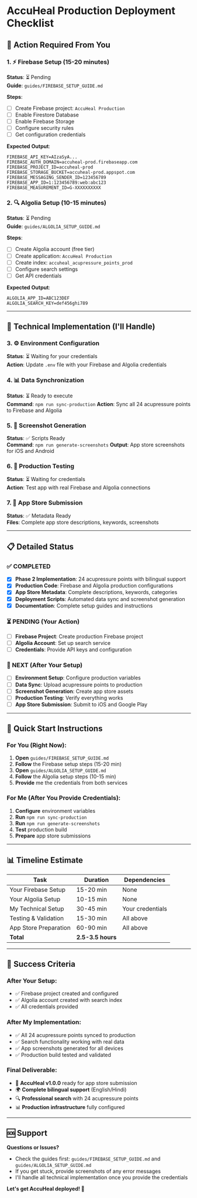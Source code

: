 # AccuHeal Production Deployment Checklist

## 🚨 Action Required From You

### 1. ⚡ Firebase Setup (15-20 minutes) 
**Status**: ⏳ Pending  
**Guide**: `guides/FIREBASE_SETUP_GUIDE.md`

**Steps**:
- [ ] Create Firebase project: `AccuHeal Production`
- [ ] Enable Firestore Database
- [ ] Enable Firebase Storage  
- [ ] Configure security rules
- [ ] Get configuration credentials

**Expected Output**: 
```
FIREBASE_API_KEY=AIzaSyA...
FIREBASE_AUTH_DOMAIN=accuheal-prod.firebaseapp.com
FIREBASE_PROJECT_ID=accuheal-prod
FIREBASE_STORAGE_BUCKET=accuheal-prod.appspot.com
FIREBASE_MESSAGING_SENDER_ID=123456789
FIREBASE_APP_ID=1:123456789:web:abc123
FIREBASE_MEASUREMENT_ID=G-XXXXXXXXXX
```

### 2. 🔍 Algolia Setup (10-15 minutes)
**Status**: ⏳ Pending  
**Guide**: `guides/ALGOLIA_SETUP_GUIDE.md`

**Steps**:
- [ ] Create Algolia account (free tier)
- [ ] Create application: `AccuHeal Production`
- [ ] Create index: `accuheal_acupressure_points_prod`
- [ ] Configure search settings
- [ ] Get API credentials

**Expected Output**:
```
ALGOLIA_APP_ID=ABC123DEF
ALGOLIA_SEARCH_KEY=def456ghi789
```

---

## 🔧 Technical Implementation (I'll Handle)

### 3. ⚙️ Environment Configuration
**Status**: ⏳ Waiting for your credentials  
**Action**: Update `.env` file with your Firebase and Algolia credentials

### 4. 📊 Data Synchronization  
**Status**: ⏳ Ready to execute  
**Command**: `npm run sync-production`
**Action**: Sync all 24 acupressure points to Firebase and Algolia

### 5. 📸 Screenshot Generation
**Status**: ✅ Scripts Ready  
**Command**: `npm run generate-screenshots`
**Output**: App store screenshots for iOS and Android

### 6. 🧪 Production Testing
**Status**: ⏳ Waiting for credentials  
**Action**: Test app with real Firebase and Algolia connections

### 7. 📱 App Store Submission
**Status**: ✅ Metadata Ready  
**Files**: Complete app store descriptions, keywords, screenshots

---

## 📋 Detailed Status

### ✅ COMPLETED
- [x] **Phase 2 Implementation**: 24 acupressure points with bilingual support
- [x] **Production Code**: Firebase and Algolia production configurations
- [x] **App Store Metadata**: Complete descriptions, keywords, categories
- [x] **Deployment Scripts**: Automated data sync and screenshot generation
- [x] **Documentation**: Complete setup guides and instructions

### ⏳ PENDING (Your Action)
- [ ] **Firebase Project**: Create production Firebase project
- [ ] **Algolia Account**: Set up search service
- [ ] **Credentials**: Provide API keys and configuration

### 🔄 NEXT (After Your Setup)
- [ ] **Environment Setup**: Configure production variables
- [ ] **Data Sync**: Upload acupressure points to production
- [ ] **Screenshot Generation**: Create app store assets
- [ ] **Production Testing**: Verify everything works
- [ ] **App Store Submission**: Submit to iOS and Google Play

---

## 🚀 Quick Start Instructions

### For You (Right Now):
1. **Open** `guides/FIREBASE_SETUP_GUIDE.md`
2. **Follow** the Firebase setup steps (15-20 min)
3. **Open** `guides/ALGOLIA_SETUP_GUIDE.md` 
4. **Follow** the Algolia setup steps (10-15 min)
5. **Provide** me the credentials from both services

### For Me (After You Provide Credentials):
1. **Configure** environment variables
2. **Run** `npm run sync-production`
3. **Run** `npm run generate-screenshots`
4. **Test** production build
5. **Prepare** app store submissions

---

## 📊 Timeline Estimate

| Task | Duration | Dependencies |
|------|----------|--------------|
| Your Firebase Setup | 15-20 min | None |
| Your Algolia Setup | 10-15 min | None |
| My Technical Setup | 30-45 min | Your credentials |
| Testing & Validation | 15-30 min | All above |
| App Store Preparation | 60-90 min | All above |
| **Total** | **2.5-3.5 hours** | |

---

## 🎯 Success Criteria

### After Your Setup:
- ✅ Firebase project created and configured
- ✅ Algolia account created with search index
- ✅ All credentials provided

### After My Implementation:
- ✅ All 24 acupressure points synced to production
- ✅ Search functionality working with real data
- ✅ App screenshots generated for all devices
- ✅ Production build tested and validated

### Final Deliverable:
- 📱 **AccuHeal v1.0.0** ready for app store submission
- 🌍 **Complete bilingual support** (English/Hindi)
- 🔍 **Professional search** with 24 acupressure points
- 📊 **Production infrastructure** fully configured

---

## 🆘 Support

**Questions or Issues?**
- Check the guides first: `guides/FIREBASE_SETUP_GUIDE.md` and `guides/ALGOLIA_SETUP_GUIDE.md`
- If you get stuck, provide screenshots of any error messages
- I'll handle all technical implementation once you provide the credentials

**Let's get AccuHeal deployed! 🚀**